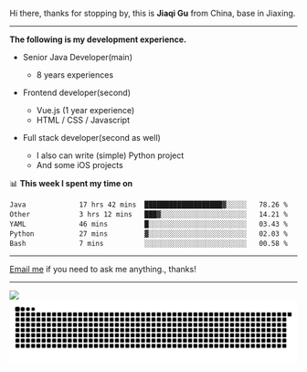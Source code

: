 Hi there, thanks for stopping by, this is **Jiaqi Gu** from China, base in Jiaxing.

---

**The following is my development experience.**

- Senior Java Developer(main)
  - 8 years experiences

- Frontend developer(second)
  - Vue.js (1 year experience)
  - HTML / CSS / Javascript
  
- Full stack developer(second as well)
  - I also can write (simple) Python project
  - And some iOS projects

📊 **This week I spent my time on**
<!--START_SECTION:waka-->

```txt
Java             17 hrs 42 mins  ███████████████████▓░░░░░   78.26 %
Other            3 hrs 12 mins   ███▓░░░░░░░░░░░░░░░░░░░░░   14.21 %
YAML             46 mins         █░░░░░░░░░░░░░░░░░░░░░░░░   03.43 %
Python           27 mins         ▓░░░░░░░░░░░░░░░░░░░░░░░░   02.03 %
Bash             7 mins          ░░░░░░░░░░░░░░░░░░░░░░░░░   00.58 %
```

<!--END_SECTION:waka-->

---

[Email me](mailto:htk2klwgr@mozmail.com?subject=Hiring_from_GitHub) if you need to ask me anything., thanks!

---

![]( https://visitor-badge.glitch.me/badge?page_id=githubgujiaqi)
![]( https://github.com/droid-Q/droid-Q/raw/output/github-contribution-grid-snake.svg#gh-dark-mode-only)
